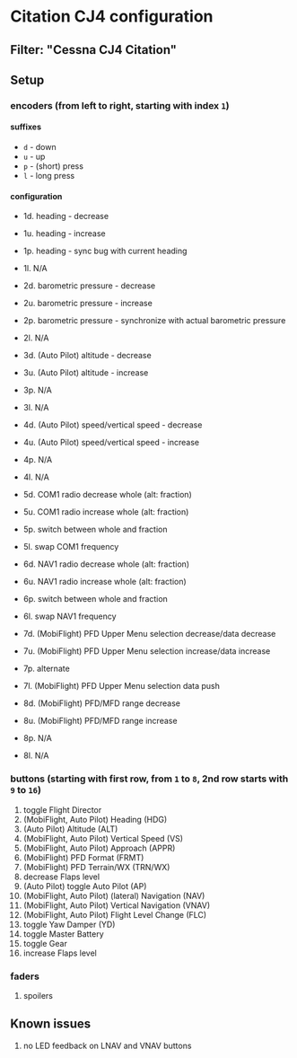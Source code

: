 # Citation CJ4 configuration 

## Filter: "Cessna CJ4 Citation"

## Setup

### encoders (from left to right, starting with index `1`)

#### suffixes
- `d` - down
- `u` - up
- `p` - (short) press
- `l` - long press

#### configuration
- 1d. heading - decrease
- 1u. heading - increase
- 1p. heading - sync bug with current heading
- 1l. N/A

- 2d. barometric pressure - decrease
- 2u. barometric pressure - increase
- 2p. barometric pressure - synchronize with actual barometric pressure
- 2l. N/A

- 3d. (Auto Pilot) altitude - decrease
- 3u. (Auto Pilot) altitude - increase
- 3p. N/A
- 3l. N/A

- 4d. (Auto Pilot) speed/vertical speed - decrease
- 4u. (Auto Pilot) speed/vertical speed - increase
- 4p. N/A
- 4l. N/A

- 5d. COM1 radio decrease whole (alt: fraction)
- 5u. COM1 radio increase whole (alt: fraction)
- 5p. switch between whole and fraction
- 5l. swap COM1 frequency

- 6d. NAV1 radio decrease whole (alt: fraction)
- 6u. NAV1 radio increase whole (alt: fraction)
- 6p. switch between whole and fraction
- 6l. swap NAV1 frequency

- 7d. (MobiFlight) PFD Upper Menu selection decrease/data decrease
- 7u. (MobiFlight) PFD Upper Menu selection increase/data increase
- 7p. alternate
- 7l. (MobiFlight) PFD Upper Menu selection data push

- 8d. (MobiFlight) PFD/MFD range decrease
- 8u. (MobiFlight) PFD/MFD range increase
- 8p. N/A
- 8l. N/A

### buttons (starting with first row, from `1` to `8`, 2nd row starts with `9` to `16`)
1. toggle Flight Director
2. (MobiFlight, Auto Pilot) Heading (HDG)
3. (Auto Pilot) Altitude (ALT)
4. (MobiFlight, Auto Pilot) Vertical Speed (VS)
5. (MobiFlight, Auto Pilot) Approach (APPR) 
6. (MobiFlight) PFD Format (FRMT)
7. (MobiFlight) PFD Terrain/WX (TRN/WX)
8. decrease Flaps level
9. (Auto Pilot) toggle Auto Pilot (AP)
10. (MobiFlight, Auto Pilot) (lateral) Navigation (NAV)
11. (MobiFlight, Auto Pilot) Vertical Navigation (VNAV)
12. (MobiFlight, Auto Pilot) Flight Level Change (FLC)
13. toggle Yaw Damper (YD)
14. toggle Master Battery
15. toggle Gear
16. increase Flaps level

### faders
1. spoilers

## Known issues

1. no LED feedback on LNAV and VNAV buttons

